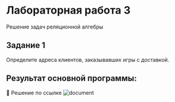 # Лабораторная работа 3
Решение задач реляционной алгебры

## Задание 1 
Определите адреса клиентов, заказывавших игры с доставкой. 

## Результат основной программы:
:small_orange_diamond: Решение по ссылке  ![document](https://docs.google.com/document/d/1sW7iK8T0QRyDz1urwVuQ-npjBjQZDwhC/edit?usp=sharing&ouid=104007485939314571527&rtpof=true&sd=true)

